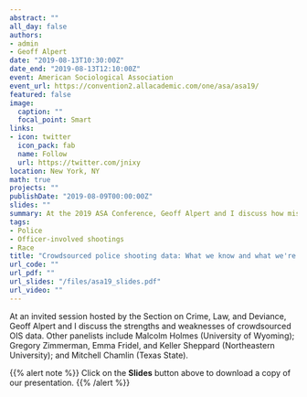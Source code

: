 ```yaml
---
abstract: ""
all_day: false
authors: 
- admin
- Geoff Alpert
date: "2019-08-13T10:30:00Z"
date_end: "2019-08-13T12:10:00Z"
event: American Sociological Association
event_url: https://convention2.allacademic.com/one/asa/asa19/
featured: false
image:
  caption: ""
  focal_point: Smart
links:
- icon: twitter
  icon_pack: fab
  name: Follow
  url: https://twitter.com/jnixy
location: New York, NY
math: true
projects: ""
publishDate: "2019-08-09T00:00:00Z"
slides: ""
summary: At the 2019 ASA Conference, Geoff Alpert and I discuss how misleading analyses of strictly fatal OIS can be.
tags: 
- Police
- Officer-involved shootings
- Race
title: "Crowdsourced police shooting data: What we know and what we're missing"
url_code: ""
url_pdf: ""
url_slides: "/files/asa19_slides.pdf"
url_video: ""
---
```


At an invited session hosted by the Section on Crime, Law, and Deviance, Geoff Alpert and I discuss the strengths and weaknesses of crowdsourced OIS data. Other panelists include Malcolm Holmes (University of Wyoming); Gregory Zimmerman, Emma Fridel, and Keller Sheppard (Northeastern University); and Mitchell Chamlin (Texas State). 

{{% alert note %}}
Click on the **Slides** button above to download a copy of our presentation.
{{% /alert %}}
